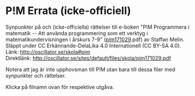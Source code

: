 # P!M Errata (icke-officiell)
Synpunkter på och (icke-officiella) rättelser till e-boken "P!M Programmera i matematik -- 
Att använda programmering som ett verktyg i matematikundervisningen i årskurs 7-9" ([pim171029](https://github.com/mobluse/pim-errata/blob/master/pim171029.md).pdf) av Staffan Melin.  
Släppt under CC Erkännande-DelaLika 4.0 Internationell (CC BY-SA 4.0).  
Länk: http://oscillator.se/skola#pim  
Direktlänk: http://oscillator.se/sites/default/files/skola/pim171029.pdf

Notera att jag är inte upphovsman till P!M utan bara till dessa filer med synpunkter och rättelser.

Klicka på filnamn ovan för respektive utgåva.

